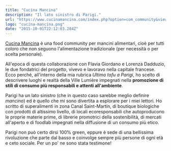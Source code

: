 ```yaml
---
title: "Cucina Mancina"
description: "Il lato sinistro di Parigi."
url: "https://www.cucinamancina.com/index.php?option=com_community&view=profile&userid=1049&Itemid=173"
logo: "cucina-mancina.png"
date: "2015-10-01T22:12:03.284Z"
---
```


[Cucina Mancina](https://www.cucinamancina.com) è una food community per mancini alimentari, cioè per tutti coloro che non seguono l'alimentazione tradizionale (per necessità o per scelta personale).

All'epoca di questa collaborazione con Flavia Giordano e Lorenza Dadduzio, le due fondatrici del progetto, vivevo e lavoravo nella capitale francese. Ecco perché, all'interno della mia rubrica *Ultimo tofu a Parigi*, ho scelto di descrivere luoghi e realtà della Ville Lumière impegnati nella **promozione di stili di consumo più responsabili e attenti all'ambiente**.

Parigi ha un lato sinistro (che in questo caso sarebbe meglio definire *mancino*) ed è quello che mi sono divertita a esplorare per i miei lettori.
Ho scritto di superalimenti in zona Canal Saint-Martin, di boutique biologiche con prodotti di altissimo livello, di locali ecoresponsabili che autoproducono le proprie materie prime, di librerie promotrici della sostenibilità, di mercati all'aperto e di foodlab impegnati nella diffusione di un consumo più etico.

Parigi non può certo dirsi 100% green, eppure è sede di una bellissima rivoluzione che parte dal basso e coinvolge sempre più persone di ogni età e ceto sociale.
Per un po' ne sono stata testimone!
